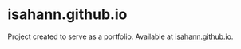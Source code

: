 # isahann.github.io

Project created to serve as a portfolio. Available at [isahann.github.io](https://isahann.github.io).
